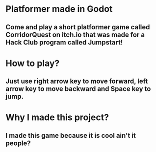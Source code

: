 # Platformer made in Godot

## Come and play a short platformer game called CorridorQuest on itch.io that was made for a Hack Club program called Jumpstart!

# How to play?

## Just use right arrow key to move forward, left arrow key to move backward and Space key to jump.

# Why I made this project?

## I made this game because it is cool ain't it people?

